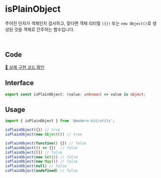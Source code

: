 # isPlainObject

주어진 인자가 객체인지 검사하고, 맞다면 객체 리터럴 `({})` 또는 `new Object()`로 생성된 것을 객체로 간주하는 함수입니다.

<br />

## Code 

[🔗 실제 구현 코드 확인](https://github.com/modern-agile-team/modern-kit/blob/main/packages/utils/src/validator/isPlainObject/index.ts)

## Interface 
```ts title="typescript"
export const isPlainObject: (value: unknown) => value is object;
```

## Usage
```ts title="typescript"
import { isPlainObject } from '@modern-kit/utils';

isPlainObject({}) // true 
isPlainObject(new Object()) // true 

isPlainObject(function() {}) // false 
isPlainObject(() => {})  // false 
isPlainObject([]) // false 
isPlainObject(new Set()) // false 
isPlainObject(new Map()) // false 
isPlainObject(null) // false 
isPlainObject(undefined) // false 
```




